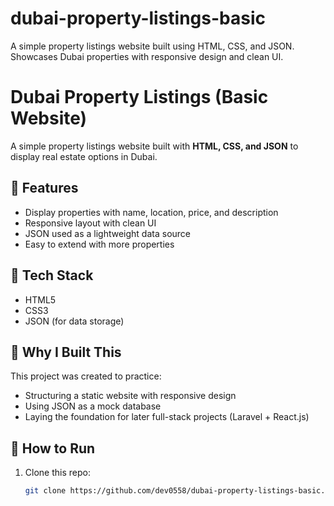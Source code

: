 # dubai-property-listings-basic
A simple property listings website built using HTML, CSS, and JSON. Showcases Dubai properties with responsive design and clean UI.
# Dubai Property Listings (Basic Website)

A simple property listings website built with **HTML, CSS, and JSON** to display real estate options in Dubai.

## 🔹 Features
- Display properties with name, location, price, and description
- Responsive layout with clean UI
- JSON used as a lightweight data source
- Easy to extend with more properties

## 🔹 Tech Stack
- HTML5
- CSS3
- JSON (for data storage)

## 🔹 Why I Built This
This project was created to practice:
- Structuring a static website with responsive design
- Using JSON as a mock database
- Laying the foundation for later full-stack projects (Laravel + React.js)

## 🔹 How to Run
1. Clone this repo:
   ```bash
   git clone https://github.com/dev0558/dubai-property-listings-basic.git
